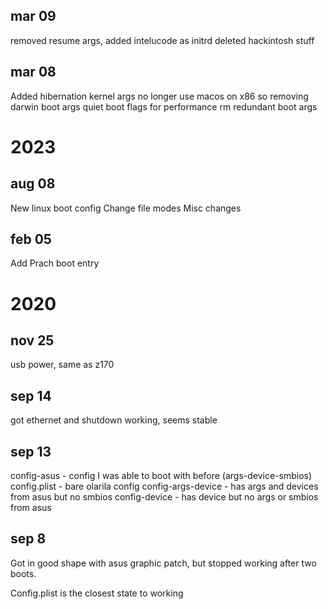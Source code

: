 ## mar 09

removed resume args, added intelucode as initrd
deleted hackintosh stuff

## mar 08

Added hibernation kernel args
no longer use macos on x86 so removing darwin boot args
quiet boot flags for performance
rm redundant boot args

# 2023

## aug 08

New linux boot config
Change file modes
Misc changes

## feb 05

Add Prach boot entry

# 2020

## nov 25

usb power, same as z170

## sep 14

got ethernet and shutdown working, seems stable

## sep 13

config-asus - config I was able to boot with before (args-device-smbios)
config.plist - bare olarila config
config-args-device - has args and devices from asus but no smbios
config-device - has device but no args or smbios from asus

## sep 8

Got in good shape with asus graphic patch, but stopped working after two boots.

Config.plist is the closest state to working
